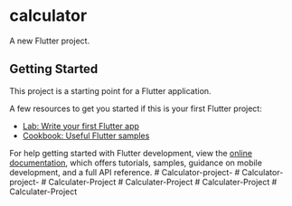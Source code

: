 # calculator

A new Flutter project.

## Getting Started

This project is a starting point for a Flutter application.

A few resources to get you started if this is your first Flutter project:

- [Lab: Write your first Flutter app](https://docs.flutter.dev/get-started/codelab)
- [Cookbook: Useful Flutter samples](https://docs.flutter.dev/cookbook)

For help getting started with Flutter development, view the
[online documentation](https://docs.flutter.dev/), which offers tutorials,
samples, guidance on mobile development, and a full API reference.
#   C a l c u l a t o r - p r o j e c t -  
 #   C a l c u l a t o r - p r o j e c t -  
 #   C a l c u l a t e r - P r o j e c t  
 #   C a l c u l a t e r - P r o j e c t  
 #   C a l c u l a t e r - P r o j e c t  
 #   C a l c u l a t e r - P r o j e c t  
 